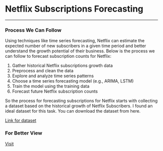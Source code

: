 # Netflix Subscriptions Forecasting

***

### Process We Can Follow

Using techniques like time series forecasting, Netflix can estimate the expected number of new subscribers in a given time period and better understand the growth potential of their business. Below is the process we can follow to forecast subscription counts for Netflix:

1. Gather historical Netflix subscriptions growth data
2. Preprocess and clean the data
3. Explore and analyze time series patterns
4. Choose a time series forecasting model (e.g., ARIMA, LSTM)
5. Train the model using the training data
6. Forecast future Netflix subscription counts

So the process for forecasting subscriptions for Netflix starts with collecting a dataset based on the historical growth of Netflix Subscribers. I found an ideal dataset for this task. You can download the dataset from here.

[Link for dataset](https://statso.io/forecasting-subscriptions-case-study/)

### For Better View
[Visit](https://nbviewer.org/github/onkar-kota/Netflix-Subscription-Forcasting/blob/master/3.%20Netflix%20Subscriptions%20Forecasting.ipynb)
